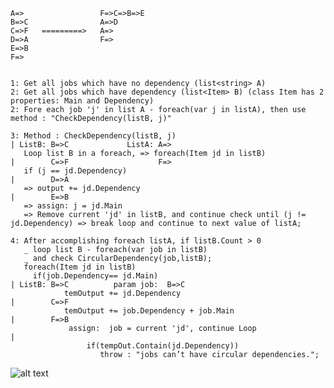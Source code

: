     A=>                 F=>C=>B=>E
    B=>C                A=>D
    C=>F   =========>   A=>
    D=>A                F=>
    E=>B
    F=>
    
    
    1: Get all jobs which have no dependency (list<string> A)
    2: Get all jobs which have dependency (list<Item> B) (class Item has 2 properties: Main and Dependency) 
    2: Fore each job 'j' in list A - foreach(var j in listA), then use method : "CheckDependency(listB, j)"
    
    3: Method : CheckDependency(listB, j)                                               | ListB: B=>C             ListA: A=>
       Loop list B in a foreach, => foreach(Item jd in listB)                           |        C=>F                    F=>
       if (j == jd.Dependency)                                                          |        D=>A 
       => output += jd.Dependency                                                       |        E=>B 
       => assign: j = jd.Main                                                           
       => Remove current 'jd' in listB, and continue check until (j != jd.Dependency) => break loop and continue to next value of listA;
       
    4: After accomplishing foreach listA, if listB.Count > 0
       _ loop list B - foreach(var job in listB)
       _ and check CircularDependency(job,listB);
       foreach(Item jd in listB)
         if(job.Dependency== jd.Main)                                                   | ListB: B=>C          param job:  B=>C
                temOutput += jd.Dependency                                              |        C=>F
                temOutput += job.Dependency + job.Main                                  |        F=>B
                 assign:  job = current 'jd', continue Loop                             |
                     if(tempOut.Contain(jd.Dependency))                                 
                        throw : "jobs can’t have circular dependencies.";




![alt text](https://imgur.com/vIW0VcT.png)
